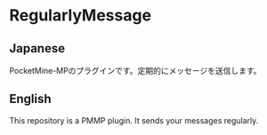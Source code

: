 # RegularlyMessage

## Japanese
PocketMine-MPのプラグインです。定期的にメッセージを送信します。
## English
This repository is a PMMP plugin. It sends your messages regularly.
